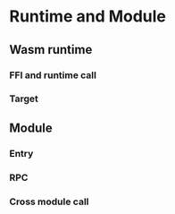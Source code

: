 # Runtime and Module

## Wasm runtime

### FFI and runtime call

### Target

## Module

### Entry

### RPC

### Cross module call
